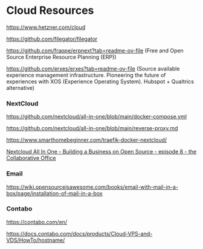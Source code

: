 # Cloud Resources

https://www.hetzner.com/cloud

https://github.com/filegator/filegator

https://github.com/frappe/erpnext?tab=readme-ov-file (Free and Open Source Enterprise Resource Planning (ERP))

https://github.com/erxes/erxes?tab=readme-ov-file (Source available experience management infrastructure. Pioneering the future of experiences with XOS (Experience Operating System). Hubspot + Qualtrics alternative)

### NextCloud

https://github.com/nextcloud/all-in-one/blob/main/docker-compose.yml

https://github.com/nextcloud/all-in-one/blob/main/reverse-proxy.md

https://www.smarthomebeginner.com/traefik-docker-nextcloud/

[Nextcloud All In One - Building a Business on Open Source - episode 8 - the Collaborative Office](https://www.youtube.com/watch?v=OCLq62KOqNU)

### Email

https://wiki.opensourceisawesome.com/books/email-with-mail-in-a-box/page/installation-of-mail-in-a-box

### Contabo

https://contabo.com/en/

https://docs.contabo.com/docs/products/Cloud-VPS-and-VDS/HowTo/hostname/
